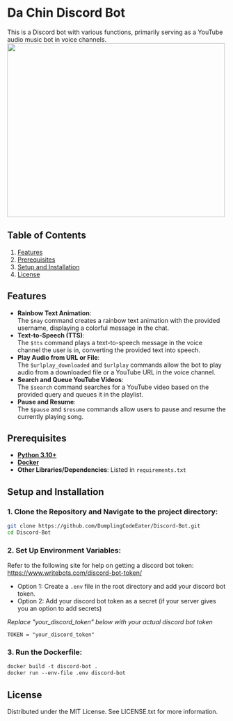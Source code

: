 # Da Chin Discord Bot

This is a Discord bot with various functions, primarily serving as a YouTube audio music bot in voice channels.
<img src="https://github.com/user-attachments/assets/7ed6578c-eaec-4bb9-8ff7-bc5131aaec54" width="500" height="400">


## Table of Contents
1. [Features](#features)
2. [Prerequisites](#prerequisites)
3. [Setup and Installation](#setup-and-installation)
4. [License](#license)

## Features

- **Rainbow Text Animation**:<br>
  The ```$nay``` command creates a rainbow text animation with the provided username, displaying a colorful message in the chat.
- **Text-to-Speech (TTS)**:<br> The ```$tts``` command plays a text-to-speech message in the voice channel the user is in, converting the provided text into speech.
- **Play Audio from URL or File**:<br> The ```$urlplay_downloaded``` and ```$urlplay``` commands allow the bot to play audio from a downloaded file or a YouTube URL in the voice channel.
- **Search and Queue YouTube Videos**:<br> The ```$search``` command searches for a YouTube video based on the provided query and queues it in the playlist.
- **Pause and Resume**:<br> The ```$pause``` and ```$resume``` commands allow users to pause and resume the currently playing song.

## Prerequisites

- **[Python 3.10+](https://www.python.org/downloads/)**
- **[Docker](https://www.docker.com/products/docker-desktop/)**
- **Other Libraries/Dependencies**: Listed in `requirements.txt`

## Setup and Installation
### 1. Clone the Repository and Navigate to the project directory:
```bash
git clone https://github.com/DumplingCodeEater/Discord-Bot.git
cd Discord-Bot
```
### 2. Set Up Environment Variables:
Refer to the following site for help on getting a discord bot token: <a>https://www.writebots.com/discord-bot-token/</a>
- Option 1: Create a ```.env``` file in the root directory and add your discord bot token.
- Option 2: Add your discord bot token as a secret (if your server gives you an option to add secrets)

*Replace "your_discord_token" below with your actual discord bot token*
```env 
TOKEN = "your_discord_token"  
```
### 3. Run the Dockerfile:
```Dockerfile
docker build -t discord-bot .
docker run --env-file .env discord-bot
```
## License
Distributed under the MIT License. See LICENSE.txt for more information.
